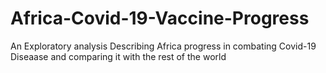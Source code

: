 # Africa-Covid-19-Vaccine-Progress
An Exploratory analysis Describing Africa progress in combating Covid-19 Diseaase and comparing it with the rest of the world
